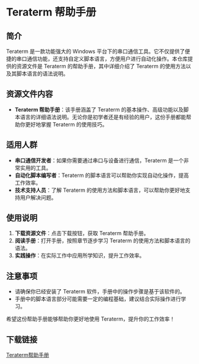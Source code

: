 # Teraterm 帮助手册

## 简介

Teraterm 是一款功能强大的 Windows 平台下的串口通信工具。它不仅提供了便捷的串口通信功能，还支持自定义脚本语言，方便用户进行自动化操作。本仓库提供的资源文件是 Teraterm 的帮助手册，其中详细介绍了 Teraterm 的使用方法以及其脚本语言的语法说明。

## 资源文件内容

- **Teraterm 帮助手册**：该手册涵盖了 Teraterm 的基本操作、高级功能以及脚本语言的详细语法说明。无论你是初学者还是有经验的用户，这份手册都能帮助你更好地掌握 Teraterm 的使用技巧。

## 适用人群

- **串口通信开发者**：如果你需要通过串口与设备进行通信，Teraterm 是一个非常实用的工具。
- **自动化脚本编写者**：Teraterm 的脚本语言可以帮助你实现自动化操作，提高工作效率。
- **技术支持人员**：了解 Teraterm 的使用方法和脚本语言，可以帮助你更好地支持用户解决问题。

## 使用说明

1. **下载资源文件**：点击下载按钮，获取 Teraterm 帮助手册。
2. **阅读手册**：打开手册，按照章节逐步学习 Teraterm 的使用方法和脚本语言的语法。
3. **实践操作**：在实际工作中应用所学知识，提升工作效率。

## 注意事项

- 请确保你已经安装了 Teraterm 软件，手册中的操作步骤是基于该软件的。
- 手册中的脚本语言部分可能需要一定的编程基础，建议结合实际操作进行学习。

希望这份帮助手册能够帮助你更好地使用 Teraterm，提升你的工作效率！

## 下载链接

[Teraterm帮助手册](https://pan.quark.cn/s/6d92a6a17865)